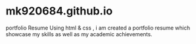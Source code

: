 # mk920684.github.io
portfolio Resume
Using html & css , i am created a portfolio resume which showcase my skills as well as my academic achievements.
